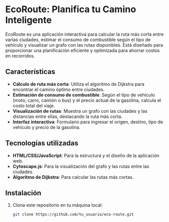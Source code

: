 # EcoRoute: Planifica tu Camino Inteligente

EcoRoute es una aplicación interactiva para calcular la ruta más corta entre varias ciudades, estimar el consumo de combustible según el tipo de vehículo y visualizar un grafo con las rutas disponibles. Está diseñado para proporcionar una planificación eficiente y optimizada para ahorrar costos en recorridos.

## Características

- **Cálculo de ruta más corta**: Utiliza el algoritmo de Dijkstra para encontrar el camino óptimo entre ciudades.
- **Estimación de consumo de combustible**: Según el tipo de vehículo (moto, carro, camión o bus) y el precio actual de la gasolina, calcula el costo total del viaje.
- **Visualización de rutas**: Muestra un grafo con las ciudades y las distancias entre ellas, destacando la ruta más corta.
- **Interfaz interactiva**: Formulario para ingresar el origen, destino, tipo de vehículo y precio de la gasolina.

## Tecnologías utilizadas

- **HTML/CSS/JavaScript**: Para la estructura y el diseño de la aplicación web.
- **Cytoscape.js**: Para la visualización del grafo y las rutas entre las ciudades.
- **Algoritmo de Dijkstra**: Para calcular las rutas más cortas.

## Instalación

1. Clona este repositorio en tu máquina local:
   ```bash
   git clone https://github.com/tu_usuario/eco-route.git
